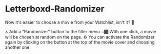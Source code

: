 # Letterboxd-Randomizer

Now it's easier to choose a movie from your Watchlist, isn't it? 🍿

🔝 Add a “Randomizer” button to the filter menu.
👆🏾 With one click, a movie will be chosen at random on the page.
♻️ You can activate the Randomizer again by clicking on the button at the top of the movie cover and choosing another one.
